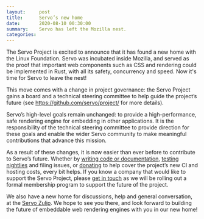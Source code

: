 ```yaml
---
layout:     post
title:      Servo’s new home
date:       2020-08-10 00:30:00
summary:    Servo has left the Mozilla nest.
categories:
---
```


The Servo Project is excited to announce that it has found a new home with the Linux Foundation. Servo was incubated inside Mozilla, and served as the proof that important web components such as CSS and rendering could be implemented in Rust, with all its safety, concurrency and speed. Now it's time for Servo to leave the nest!

This move comes with a change in project governance: the Servo Project gains a board and a technical steering committee to help guide the project’s future (see https://github.com/servo/project/ for more details).

Servo’s high-level goals remain unchanged: to provide a high-performance, safe rendering engine for embedding in other applications. It is the responsibility of the technical steering committee to provide direction for these goals and enable the wider Servo community to make meaningful contributions that advance this mission.

As a result of these changes, it is now easier than ever before to contribute to Servo’s future. Whether by [writing code or documentation](https://github.com/servo/servo/), [testing nightlies](https://download.servo.org/) and filing issues, or [donating](https://crowdfunding.lfx.linuxfoundation.org/projects/servo) to help cover the project’s new CI and hosting costs, every bit helps. If you know a company that would like to support the Servo Project, please [get in touch](mailto:info@servo.org) as we will be rolling out a formal membership program to support the future of the project.

We also have a new home for discussions, help and general conversation, at the [Servo Zulip](https://servo.zulipchat.com/). We hope to see you there, and look forward to building the future of embeddable web rendering engines with you in our new home!
